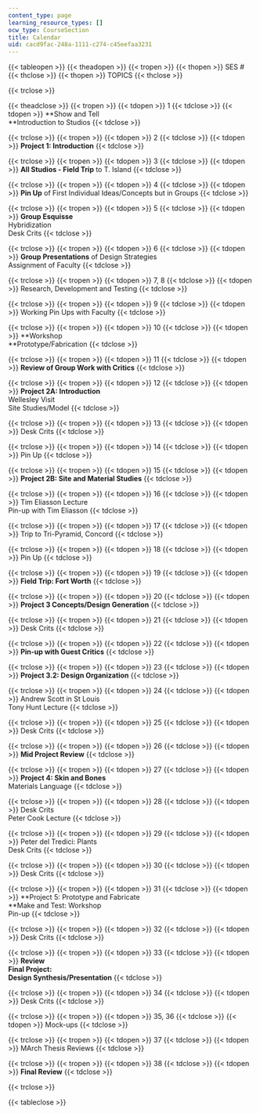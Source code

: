 ```yaml
---
content_type: page
learning_resource_types: []
ocw_type: CourseSection
title: Calendar
uid: cacd9fac-248a-1111-c274-c45eefaa3231
---
```


{{< tableopen >}}
{{< theadopen >}}
{{< tropen >}}
{{< thopen >}}
SES #
{{< thclose >}}
{{< thopen >}}
TOPICS
{{< thclose >}}

{{< trclose >}}

{{< theadclose >}}
{{< tropen >}}
{{< tdopen >}}
1
{{< tdclose >}}
{{< tdopen >}}
**Show and Tell  
**Introduction to Studios
{{< tdclose >}}

{{< trclose >}}
{{< tropen >}}
{{< tdopen >}}
2
{{< tdclose >}}
{{< tdopen >}}
**Project 1: Introduction**
{{< tdclose >}}

{{< trclose >}}
{{< tropen >}}
{{< tdopen >}}
3
{{< tdclose >}}
{{< tdopen >}}
**All Studios - Field Trip** to T. Island
{{< tdclose >}}

{{< trclose >}}
{{< tropen >}}
{{< tdopen >}}
4
{{< tdclose >}}
{{< tdopen >}}
**Pin Up** of First Individual Ideas/Concepts but in Groups
{{< tdclose >}}

{{< trclose >}}
{{< tropen >}}
{{< tdopen >}}
5
{{< tdclose >}}
{{< tdopen >}}
**Group Esquisse**  
Hybridization  
Desk Crits
{{< tdclose >}}

{{< trclose >}}
{{< tropen >}}
{{< tdopen >}}
6
{{< tdclose >}}
{{< tdopen >}}
**Group Presentations** of Design Strategies  
Assignment of Faculty
{{< tdclose >}}

{{< trclose >}}
{{< tropen >}}
{{< tdopen >}}
7, 8
{{< tdclose >}}
{{< tdopen >}}
Research, Development and Testing
{{< tdclose >}}

{{< trclose >}}
{{< tropen >}}
{{< tdopen >}}
9
{{< tdclose >}}
{{< tdopen >}}
Working Pin Ups with Faculty
{{< tdclose >}}

{{< trclose >}}
{{< tropen >}}
{{< tdopen >}}
10
{{< tdclose >}}
{{< tdopen >}}
**Workshop  
**Prototype/Fabrication
{{< tdclose >}}

{{< trclose >}}
{{< tropen >}}
{{< tdopen >}}
11
{{< tdclose >}}
{{< tdopen >}}
**Review of Group Work with Critics**
{{< tdclose >}}

{{< trclose >}}
{{< tropen >}}
{{< tdopen >}}
12
{{< tdclose >}}
{{< tdopen >}}
**Project 2A: Introduction**  
Wellesley Visit  
Site Studies/Model
{{< tdclose >}}

{{< trclose >}}
{{< tropen >}}
{{< tdopen >}}
13
{{< tdclose >}}
{{< tdopen >}}
Desk Crits
{{< tdclose >}}

{{< trclose >}}
{{< tropen >}}
{{< tdopen >}}
14
{{< tdclose >}}
{{< tdopen >}}
Pin Up
{{< tdclose >}}

{{< trclose >}}
{{< tropen >}}
{{< tdopen >}}
15
{{< tdclose >}}
{{< tdopen >}}
**Project 2B: Site and Material Studies**
{{< tdclose >}}

{{< trclose >}}
{{< tropen >}}
{{< tdopen >}}
16
{{< tdclose >}}
{{< tdopen >}}
Tim Eliasson Lecture  
Pin-up with Tim Eliasson
{{< tdclose >}}

{{< trclose >}}
{{< tropen >}}
{{< tdopen >}}
17
{{< tdclose >}}
{{< tdopen >}}
Trip to Tri-Pyramid, Concord
{{< tdclose >}}

{{< trclose >}}
{{< tropen >}}
{{< tdopen >}}
18
{{< tdclose >}}
{{< tdopen >}}
Pin Up
{{< tdclose >}}

{{< trclose >}}
{{< tropen >}}
{{< tdopen >}}
19
{{< tdclose >}}
{{< tdopen >}}
**Field Trip: Fort Worth**
{{< tdclose >}}

{{< trclose >}}
{{< tropen >}}
{{< tdopen >}}
20
{{< tdclose >}}
{{< tdopen >}}
**Project 3 Concepts/Design Generation**
{{< tdclose >}}

{{< trclose >}}
{{< tropen >}}
{{< tdopen >}}
21
{{< tdclose >}}
{{< tdopen >}}
Desk Crits
{{< tdclose >}}

{{< trclose >}}
{{< tropen >}}
{{< tdopen >}}
22
{{< tdclose >}}
{{< tdopen >}}
**Pin-up with Guest Critics**
{{< tdclose >}}

{{< trclose >}}
{{< tropen >}}
{{< tdopen >}}
23
{{< tdclose >}}
{{< tdopen >}}
**Project 3.2: Design Organization**
{{< tdclose >}}

{{< trclose >}}
{{< tropen >}}
{{< tdopen >}}
24
{{< tdclose >}}
{{< tdopen >}}
Andrew Scott in St Louis  
Tony Hunt Lecture
{{< tdclose >}}

{{< trclose >}}
{{< tropen >}}
{{< tdopen >}}
25
{{< tdclose >}}
{{< tdopen >}}
Desk Crits
{{< tdclose >}}

{{< trclose >}}
{{< tropen >}}
{{< tdopen >}}
26
{{< tdclose >}}
{{< tdopen >}}
**Mid Project Review**
{{< tdclose >}}

{{< trclose >}}
{{< tropen >}}
{{< tdopen >}}
27
{{< tdclose >}}
{{< tdopen >}}
**Project 4: Skin and Bones**  
Materials Language
{{< tdclose >}}

{{< trclose >}}
{{< tropen >}}
{{< tdopen >}}
28
{{< tdclose >}}
{{< tdopen >}}
Desk Crits  
Peter Cook Lecture
{{< tdclose >}}

{{< trclose >}}
{{< tropen >}}
{{< tdopen >}}
29
{{< tdclose >}}
{{< tdopen >}}
Peter del Tredici: Plants  
Desk Crits
{{< tdclose >}}

{{< trclose >}}
{{< tropen >}}
{{< tdopen >}}
30
{{< tdclose >}}
{{< tdopen >}}
Desk Crits
{{< tdclose >}}

{{< trclose >}}
{{< tropen >}}
{{< tdopen >}}
31
{{< tdclose >}}
{{< tdopen >}}
**Project 5: Prototype and Fabricate  
**Make and Test: Workshop  
Pin-up
{{< tdclose >}}

{{< trclose >}}
{{< tropen >}}
{{< tdopen >}}
32
{{< tdclose >}}
{{< tdopen >}}
Desk Crits
{{< tdclose >}}

{{< trclose >}}
{{< tropen >}}
{{< tdopen >}}
33
{{< tdclose >}}
{{< tdopen >}}
**Review**  
**Final Project:  
Design Synthesis/Presentation**
{{< tdclose >}}

{{< trclose >}}
{{< tropen >}}
{{< tdopen >}}
34
{{< tdclose >}}
{{< tdopen >}}
Desk Crits
{{< tdclose >}}

{{< trclose >}}
{{< tropen >}}
{{< tdopen >}}
35, 36
{{< tdclose >}}
{{< tdopen >}}
Mock-ups
{{< tdclose >}}

{{< trclose >}}
{{< tropen >}}
{{< tdopen >}}
37
{{< tdclose >}}
{{< tdopen >}}
MArch Thesis Reviews
{{< tdclose >}}

{{< trclose >}}
{{< tropen >}}
{{< tdopen >}}
38
{{< tdclose >}}
{{< tdopen >}}
**Final Review**
{{< tdclose >}}

{{< trclose >}}

{{< tableclose >}}